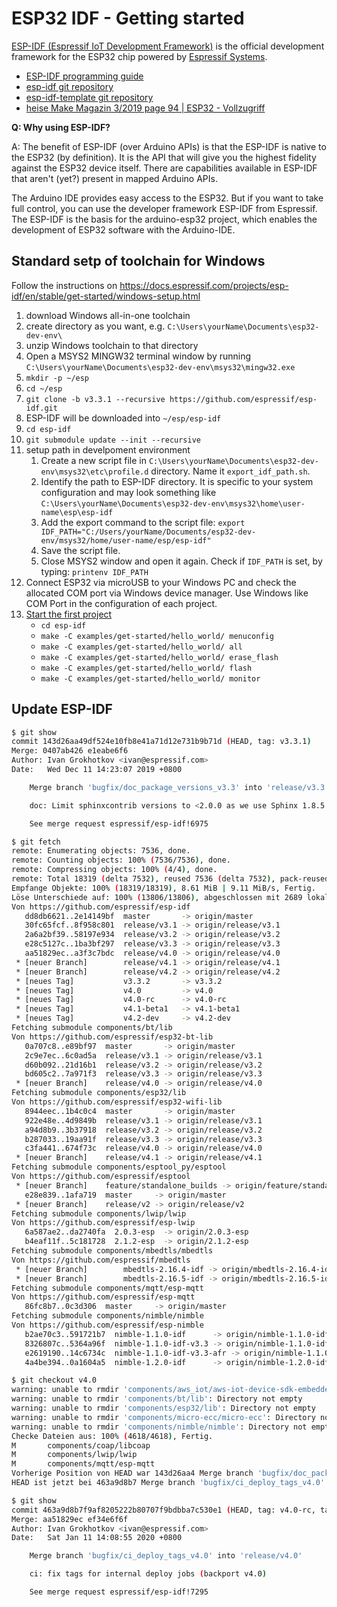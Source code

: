 # ESP32 IDF - Getting started

[ESP-IDF (Espressif IoT Development Framework)](https://docs.espressif.com/projects/esp-idf/en/stable/index.html#) is the official development framework for the ESP32 chip powered by [Espressif Systems](https://www.espressif.com/en).

- [ESP-IDF programming guide](https://docs.espressif.com/projects/esp-idf/en/stable/index.html#)
- [esp-idf git repository](https://github.com/espressif/esp-idf)
- [esp-idf-template git repository](https://github.com/espressif/esp-idf-template)
- [heise Make Magazin 3/2019 page 94 | ESP32 - Vollzugriff](https://www.heise.de/select/make/2019/3/1561289652311894)

**Q: Why using ESP-IDF?**

A: The benefit of ESP-IDF (over Arduino APIs) is that the ESP-IDF is native to the ESP32 (by definition). It is the API that will give you the highest fidelity against the ESP32 device itself. There are capabilities available in ESP-IDF that aren't (yet?) present in mapped Arduino APIs.

The Arduino IDE provides easy access to the ESP32. But if you want to take full control, you can use the developer framework ESP-IDF from Espressif. The ESP-IDF is the basis for the arduino-esp32 project, which enables the development of ESP32 software with the Arduino-IDE.

## Standard setp of toolchain for Windows

Follow the instructions on <https://docs.espressif.com/projects/esp-idf/en/stable/get-started/windows-setup.html>

1. download Windows all-in-one toolchain
2. create directory as you want, e.g. `C:\Users\yourName\Documents\esp32-dev-env\`
3. unzip Windows toolchain to that directory
4. Open a MSYS2 MINGW32 terminal window by running `C:\Users\yourName\Documents\esp32-dev-env\msys32\mingw32.exe`
5. `mkdir -p ~/esp`
6. `cd ~/esp`
7. `git clone -b v3.3.1 --recursive https://github.com/espressif/esp-idf.git`
8. ESP-IDF will be downloaded into `~/esp/esp-idf`
9. `cd esp-idf`
10. `git submodule update --init --recursive`
11. setup path in develpoment environment
    1. Create a new script file in `C:\Users\yourName\Documents\esp32-dev-env\msys32\etc\profile.d` directory. Name it `export_idf_path.sh`.
    2. Identify the path to ESP-IDF directory. It is specific to your system configuration and may look something like `C:\Users\yourName\Documents\esp32-dev-env\msys32\home\user-name\esp\esp-idf`
    3. Add the export command to the script file: `export IDF_PATH="C:/Users/yourName/Documents/esp32-dev-env/msys32/home/user-name/esp/esp-idf"`
    4. Save the script file.
    5. Close MSYS2 window and open it again. Check if `IDF_PATH` is set, by typing: `printenv IDF_PATH`
12. Connect ESP32 via microUSB to your Windows PC and check the allocated COM port via Windows device manager. Use Windows like COM Port in the configuration of each project.
13. [Start the first project](https://docs.espressif.com/projects/esp-idf/en/stable/get-started/index.html#start-a-project)
    - `cd esp-idf`
    - `make -C examples/get-started/hello_world/ menuconfig`
    - `make -C examples/get-started/hello_world/ all`
    - `make -C examples/get-started/hello_world/ erase_flash`
    - `make -C examples/get-started/hello_world/ flash`
    - `make -C examples/get-started/hello_world/ monitor`

## Update ESP-IDF

```bash
$ git show
commit 143d26aa49df524e10fb8e41a71d12e731b9b71d (HEAD, tag: v3.3.1)
Merge: 0407ab426 e1eabe6f6
Author: Ivan Grokhotkov <ivan@espressif.com>
Date:   Wed Dec 11 14:23:07 2019 +0800

    Merge branch 'bugfix/doc_package_versions_v3.3' into 'release/v3.3'

    doc: Limit sphinxcontrib versions to <2.0.0 as we use Sphinx 1.8.5 (v3.3)

    See merge request espressif/esp-idf!6975
```

```bash
$ git fetch
remote: Enumerating objects: 7536, done.
remote: Counting objects: 100% (7536/7536), done.
remote: Compressing objects: 100% (4/4), done.
remote: Total 18319 (delta 7532), reused 7536 (delta 7532), pack-reused 10783
Empfange Objekte: 100% (18319/18319), 8.61 MiB | 9.11 MiB/s, Fertig.
Löse Unterschiede auf: 100% (13806/13806), abgeschlossen mit 2689 lokalen Objekten.
Von https://github.com/espressif/esp-idf
   dd8db6621..2e14149bf  master       -> origin/master
   30fc65fcf..8f958c801  release/v3.1 -> origin/release/v3.1
   2a6a2bf39..58197e934  release/v3.2 -> origin/release/v3.2
   e28c5127c..1ba3bf297  release/v3.3 -> origin/release/v3.3
   aa51829ec..a3f3c7bdc  release/v4.0 -> origin/release/v4.0
 * [neuer Branch]        release/v4.1 -> origin/release/v4.1
 * [neuer Branch]        release/v4.2 -> origin/release/v4.2
 * [neues Tag]           v3.3.2       -> v3.3.2
 * [neues Tag]           v4.0         -> v4.0
 * [neues Tag]           v4.0-rc      -> v4.0-rc
 * [neues Tag]           v4.1-beta1   -> v4.1-beta1
 * [neues Tag]           v4.2-dev     -> v4.2-dev
Fetching submodule components/bt/lib
Von https://github.com/espressif/esp32-bt-lib
   0a707c8..e89bf97  master       -> origin/master
   2c9e7ec..6c0ad5a  release/v3.1 -> origin/release/v3.1
   d60b092..21d16b1  release/v3.2 -> origin/release/v3.2
   bd605c2..7a971f3  release/v3.3 -> origin/release/v3.3
 * [neuer Branch]    release/v4.0 -> origin/release/v4.0
Fetching submodule components/esp32/lib
Von https://github.com/espressif/esp32-wifi-lib
   8944eec..1b4c0c4  master       -> origin/master
   922e48e..4d9849b  release/v3.1 -> origin/release/v3.1
   a94d8b9..3b37918  release/v3.2 -> origin/release/v3.2
   b287033..19aa91f  release/v3.3 -> origin/release/v3.3
   c3fa441..674f73c  release/v4.0 -> origin/release/v4.0
 * [neuer Branch]    release/v4.1 -> origin/release/v4.1
Fetching submodule components/esptool_py/esptool
Von https://github.com/espressif/esptool
 * [neuer Branch]    feature/standalone_builds -> origin/feature/standalone_builds
   e28e839..1afa719  master     -> origin/master
 * [neuer Branch]    release/v2 -> origin/release/v2
Fetching submodule components/lwip/lwip
Von https://github.com/espressif/esp-lwip
   6a587ae2..da2740fa  2.0.3-esp  -> origin/2.0.3-esp
   b4eaf11f..5c181728  2.1.2-esp  -> origin/2.1.2-esp
Fetching submodule components/mbedtls/mbedtls
Von https://github.com/espressif/mbedtls
 * [neuer Branch]        mbedtls-2.16.4-idf -> origin/mbedtls-2.16.4-idf
 * [neuer Branch]        mbedtls-2.16.5-idf -> origin/mbedtls-2.16.5-idf
Fetching submodule components/mqtt/esp-mqtt
Von https://github.com/espressif/esp-mqtt
   86fc8b7..0c3d306  master     -> origin/master
Fetching submodule components/nimble/nimble
Von https://github.com/espressif/esp-nimble
   b2ae70c3..591721b7  nimble-1.1.0-idf      -> origin/nimble-1.1.0-idf
   8326807c..5364a96f  nimble-1.1.0-idf-v3.3 -> origin/nimble-1.1.0-idf-v3.3
   e2619190..14c6734c  nimble-1.1.0-idf-v3.3-afr -> origin/nimble-1.1.0-idf-v3.3-afr
   4a4be394..0a1604a5  nimble-1.2.0-idf      -> origin/nimble-1.2.0-idf
```

```bash
$ git checkout v4.0
warning: unable to rmdir 'components/aws_iot/aws-iot-device-sdk-embedded-C': Directory not empty
warning: unable to rmdir 'components/bt/lib': Directory not empty
warning: unable to rmdir 'components/esp32/lib': Directory not empty
warning: unable to rmdir 'components/micro-ecc/micro-ecc': Directory not empty
warning: unable to rmdir 'components/nimble/nimble': Directory not empty
Checke Dateien aus: 100% (4618/4618), Fertig.
M       components/coap/libcoap
M       components/lwip/lwip
M       components/mqtt/esp-mqtt
Vorherige Position von HEAD war 143d26aa4 Merge branch 'bugfix/doc_package_versions_v3.3' into 'release/v3.3'
HEAD ist jetzt bei 463a9d8b7 Merge branch 'bugfix/ci_deploy_tags_v4.0' into 'release/v4.0'
```

```bash
$ git show
commit 463a9d8b7f9af8205222b80707f9bdbba7c530e1 (HEAD, tag: v4.0-rc, tag: v4.0)
Merge: aa51829ec ef34e6f6f
Author: Ivan Grokhotkov <ivan@espressif.com>
Date:   Sat Jan 11 14:08:55 2020 +0800

    Merge branch 'bugfix/ci_deploy_tags_v4.0' into 'release/v4.0'

    ci: fix tags for internal deploy jobs (backport v4.0)

    See merge request espressif/esp-idf!7295
```
